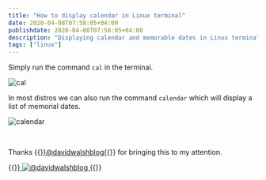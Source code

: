 ```yaml
---
title: "How to display calendar in Linux terminal"
date: 2020-04-08T07:58:05+04:00
publishdate: 2020-04-08T07:58:05+04:00
description: "Displaying calendar and memorable dates in Linux terminal using the cal and calendar commands."
tags: ["linux"]
---
```



Simply run the command `cal` in the terminal.

![cal](https://res.cloudinary.com/oorkan/image/upload/v1587322819/blog/img/topics/linux/cal_sdgbis.jpg)

In most distros we can also run the command `calendar` which will display a list of memorial dates.

![calendar](https://res.cloudinary.com/oorkan/image/upload/v1587322870/blog/img/topics/linux/calendar_dlu7ep.jpg)

&nbsp;

Thanks {{<a href="https://twitter.com/davidwalshblog" target="_blank" rel="noopener noreferrer">}}@davidwalshblog{{</a>}} for bringing this to my attention.

{{<a href="https://twitter.com/davidwalshblog" target="_blank" rel="noopener noreferrer">}}
![@davidwalshblog](https://res.cloudinary.com/oorkan/image/upload/v1587322963/blog/img/topics/linux/davidwalshblog_oafgot.jpg)
{{</a>}}